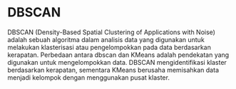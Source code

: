 # DBSCAN
DBSCAN (Density-Based Spatial Clustering of Applications with Noise) adalah sebuah algoritma dalam analisis data yang digunakan untuk melakukan klasterisasi atau pengelompokkan pada data berdasarkan kerapatan. Perbedaan antara dbscan dan KMeans adalah pendekatan yang digunakan untuk mengelompokkan data. DBSCAN mengidentifikasi klaster berdasarkan kerapatan, sementara KMeans berusaha memisahkan data menjadi kelompok dengan menggunakan pusat klaster.
